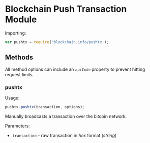 # Blockchain Push Transaction Module

Importing:

```js
var pushtx = require('blockchain.info/pushtx');
```

## Methods

All method options can include an `apiCode` property to prevent hitting request limits.

### pushtx

Usage:

```js
pushtx.pushtx(transaction, options);
```

Manually broadcasts a transaction over the bitcoin network.

Parameters:

  * `transaction` - raw transaction in *hex* format (*string*)

